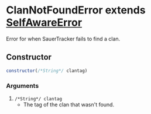 # ClanNotFoundError extends [SelfAwareError](selfawareerror.md)
Error for when SauerTracker fails to find a clan.

## Constructor
```js
constructor(/*String*/ clantag)
```
### Arguments
1. `/*String*/ clantag`
	* The tag of the clan that wasn't found.
